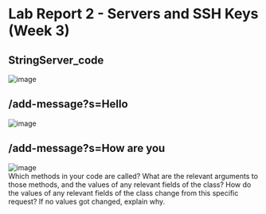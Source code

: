# Lab Report 2 - Servers and SSH Keys (Week 3)
## StringServer_code<br>
![image]()<br>
## /add-message?s=Hello<br>
![image]()<br>
## /add-message?s=How are you<br>
![image]()<br>
Which methods in your code are called?
What are the relevant arguments to those methods, and the values of any relevant fields of the class?
How do the values of any relevant fields of the class change from this specific request? If no values got changed, explain why.
